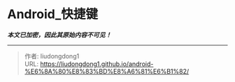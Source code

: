 # Android_快捷键

***本文已加密，因此其原始内容不可见！***

---

> 作者: liudongdong1  
> URL: https://liudongdong1.github.io/android-%E6%8A%80%E8%83%BD%E8%A6%81%E6%B1%82/  

